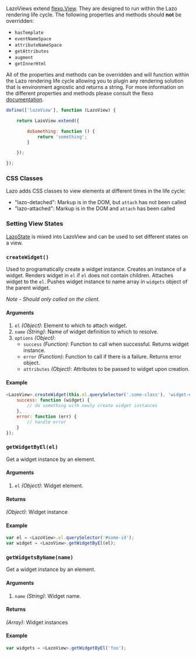 LazoViews extend [flexo.View](https://github.com/lazojs/flexo/blob/master/docs/index.md#flexoview). They are designed
to run within the Lazo rendering life cycle. The following properties and methods should **not** be overridden:

* `hasTemplate`
* `eventNameSpace`
* `attributeNameSpace`
* `getAttributes`
* `augment`
* `getInnerHtml`

All of the properties and methods can be overridden and will function within the Lazo rendering life cycle allowing
you to plugin any rendering solution that is environment agnostic and returns a string. For more information on the
different properties and methods please consult the flexo
[documentation](https://github.com/lazojs/flexo/blob/master/docs/index.md#flexoview).

```js
define(['lazoView'], function (LazoView) {

    return LazoView.extend({

        doSomething: function () {
            return 'something';
        }

    });

});
```

### CSS Classes
Lazo adds CSS classes to view elements at different times in the life cycle:

* "lazo-detached": Markup is in the DOM, but `attach` has not been called
* "lazo-attached": Markup is in the DOM and `attach` has been called

### Setting View States
[LazoState](#LazoState) is mixed into LazoView and can be used to set different states on a view.

### `createWidget()`

Used to programatically create a widget instance. Creates an instance of a widget. Renders widget in `el`
if `el` does not contain children. Attaches widget to the `el`. Pushes widget instance to name array in `widgets`
object of the parent widget.

*Note - Should only called on the client.*

#### Arguments
1. `el` *(Object)*: Element to which to attach widget.
2. `name` *(String)*: Name of widget definition to which to resolve.
3. `options` *(Object)*:
    - `success` *(Function)*: Function to call when successful. Returns widget instance.
    - `error` *(Function)*: Function to call if there is a failure. Returns error object.
    - `attributes` *(Object)*: Attributes to be passed to widget upon creation.

#### Example
```js
<LazoView>.createWidget(this.el.querySelector('.some-class'), 'widget-def-key', {
    success: function (widget) {
        // do something with newly create widget instances
    },
    error: function (err) {
        // handle error
    }
});
```

### `getWidgetByEl(el)`

Get a widget instance by an element.

#### Arguments
1. `el` *(Object)*: Widget element.

#### Returns
*(Object)*: Widget instance

#### Example
```js
var el = <LazoView>.el.querySelector('#some-id');
var widget = <LazoView>.getWidgetByEl(el);
```

### `getWidgetsByName(name)`

Get a widget instance by an element.

#### Arguments
1. `name` *(String)*: Widget name.

#### Returns
*(Array)*: Widget instances

#### Example
```js
var widgets = <LazoView>.getWidgetByEl('foo');
```